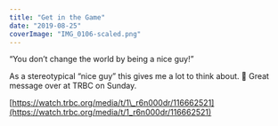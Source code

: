 ```yaml
---
title: "Get in the Game"
date: "2019-08-25"
coverImage: "IMG_0106-scaled.png"
---
```


“You don’t change the world by being a nice guy!” 

As a stereotypical “nice guy” this gives me a lot to think about. 🧐 Great message over at TRBC on Sunday.

[https://watch.trbc.org/media/t/1\_r6n000dr/116662521](https://watch.trbc.org/media/t/1_r6n000dr/116662521)
